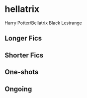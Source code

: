 # hellatrix

Harry Potter/Bellatrix Black Lestrange

## Longer Fics

## Shorter Fics

## One-shots

## Ongoing


